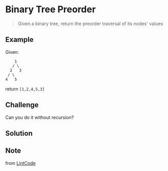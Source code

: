 # Binary Tree Preorder

> Given a binary tree, return the preorder traversal of its nodes' values

## Example

Given:

```
    1
   / \
  2   3
 / \
4   5
```

return `[1,2,4,5,3]`

## Challenge

Can you do it without recursion?

## Solution


## Note

from [LintCode](https://www.lintcode.com/en/problem/binary-tree-preorder-traversal/)